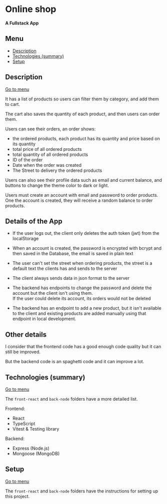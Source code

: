 # Online shop

**A Fullstack App**

## Menu
- [Description](#description)
- [Technologies (summary)](#technologies-summary)
- [Setup](#setup)

## Description
[Go to menu](#menu)

It has a list of products so users can filter them by category, and add them to cart.

The cart also saves the quantity of each product, and then users can order them.

Users can see their orders, an order shows:

- the ordered products, each product has its quantity and price based on its quantity
- total price of all ordered products
- total quantity of all ordered products
- ID of the order
- Date when the order was created
- The Street to delivery the ordered products

Users can also see their profile data such as email and current balance, and buttons to change the theme color to dark or light.

Users must create an account with email and password to order products.\
One the account is created, they will receive a random balance to order products.

## Details of the App

- If the user logs out, the client only deletes the auth token (jwt) from the localStorage

- When an account is created, the password is encrypted with bcrypt and then saved in the Database, the email is saved in plain text

- The user can't set the street when ordering products, the street is a default text the clients has and sends to the server

- The client always sends data in json format to the server

- The backend has endpoints to change the password and delete the account but the client isn't using them.\
  If the user could delete its account, its orders would not be deleted

- The backend has an endpoint to add a new product, but it isn't available to the client and existing products are added manually using that endpoint in local development.

## Other details

I consider that the frontend code has a good enough code quality but it can still be improved.

But the backend code is an spaghetti code and it can improve a lot.

## Technologies (summary)
[Go to menu](#menu)

The `front-react` and `back-node` folders have a more detailed list.

Frontend:
- React
- TypeScript
- Vitest & Testing library

Backend:
- Express (Node.js)
- Mongoose (MongoDB)

## Setup
[Go to menu](#menu)

The `front-react` and `back-node` folders have the instructions for setting up this project.

